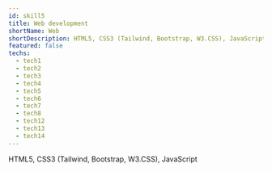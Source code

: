 ```yaml
---
id: skill5
title: Web development
shortName: Web
shortDescription: HTML5, CSS3 (Tailwind, Bootstrap, W3.CSS), JavaScript
featured: false
techs:
  - tech1
  - tech2
  - tech3
  - tech4
  - tech5
  - tech6
  - tech7
  - tech8
  - tech12
  - tech13
  - tech14
---
```

HTML5, CSS3 (Tailwind, Bootstrap, W3.CSS), JavaScript